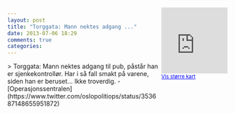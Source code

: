 ```yaml
---
layout: post
title: "Torggata: Mann nektes adgang ..."
date: 2013-07-06 18:29
comments: true
categories: 
---
```

<div style="float:right; margin:5px; position:relative;top:-130px;"><iframe width="150" height="150" frameborder="0" scrolling="no" marginheight="0" marginwidth="0" src="http://maps.google.com/maps?q=Torggata,+Oslo&hl=no&t=m&z=14&output=embed&iwloc=&"></iframe><br/><small><a href="http://maps.google.com/maps?q=Torggata,+Oslo&hl=no&t=m&z=14&source=embed&iwloc=A" style="color:#0000FF;text-align:left" target="_new">Vis st&oslash;rre kart</a></small></div>
> Torggata: Mann nektes adgang til pub, påstår han er sjenkekontrollør. Har i så fall smakt på varene, siden han er beruset... Ikke troverdig.
- [Operasjonssentralen](https://www.twitter.com/oslopolitiops/status/353687148655951872)
